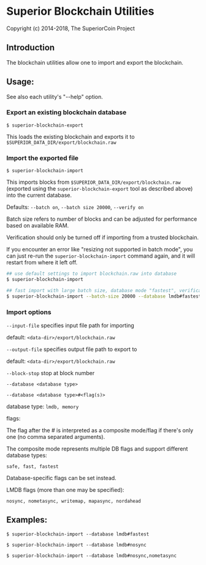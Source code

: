 # Superior Blockchain Utilities

Copyright (c) 2014-2018, The SuperiorCoin Project

## Introduction

The blockchain utilities allow one to import and export the blockchain.

## Usage:

See also each utility's "--help" option.

### Export an existing blockchain database

`$ superior-blockchain-export`

This loads the existing blockchain and exports it to `$SUPERIOR_DATA_DIR/export/blockchain.raw`

### Import the exported file

`$ superior-blockchain-import`

This imports blocks from `$SUPERIOR_DATA_DIR/export/blockchain.raw` (exported using the
`superior-blockchain-export` tool as described above) into the current database.

Defaults: `--batch on`, `--batch size 20000`, `--verify on`

Batch size refers to number of blocks and can be adjusted for performance based on available RAM.

Verification should only be turned off if importing from a trusted blockchain.

If you encounter an error like "resizing not supported in batch mode", you can just re-run
the `superior-blockchain-import` command again, and it will restart from where it left off.

```bash
## use default settings to import blockchain.raw into database
$ superior-blockchain-import

## fast import with large batch size, database mode "fastest", verification off
$ superior-blockchain-import --batch-size 20000 --database lmdb#fastest --verify off

```

### Import options

`--input-file`
specifies input file path for importing

default: `<data-dir>/export/blockchain.raw`

`--output-file`
specifies output file path to export to

default: `<data-dir>/export/blockchain.raw`

`--block-stop`
stop at block number

`--database <database type>`

`--database <database type>#<flag(s)>`

database type: `lmdb, memory`

flags:

The flag after the # is interpreted as a composite mode/flag if there's only
one (no comma separated arguments).

The composite mode represents multiple DB flags and support different database types:

`safe, fast, fastest`

Database-specific flags can be set instead.

LMDB flags (more than one may be specified):

`nosync, nometasync, writemap, mapasync, nordahead`

## Examples:

```
$ superior-blockchain-import --database lmdb#fastest

$ superior-blockchain-import --database lmdb#nosync

$ superior-blockchain-import --database lmdb#nosync,nometasync
```

